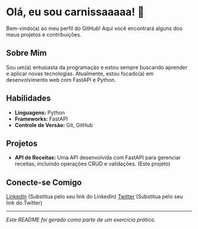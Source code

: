 # Olá, eu sou carnissaaaaa! 👋

Bem-vindo(a) ao meu perfil do GitHub! Aqui você encontrará alguns dos meus projetos e contribuições.

## Sobre Mim

Sou um(a) entusiasta da programação e estou sempre buscando aprender e aplicar novas tecnologias. Atualmente, estou focado(a) em desenvolvimento web com FastAPI e Python.

## Habilidades

- **Linguagens:** Python
- **Frameworks:** FastAPI
- **Controle de Versão:** Git, GitHub

## Projetos

- **API de Receitas:** Uma API desenvolvida com FastAPI para gerenciar receitas, incluindo operações CRUD e validações. (Este projeto)

## Conecte-se Comigo

[LinkedIn](https://www.linkedin.com/in/seu-perfil-linkedin) (Substitua pelo seu link do LinkedIn)
[Twitter](https://twitter.com/seu-usuario-twitter) (Substitua pelo seu link do Twitter)

--- 

_Este README foi gerado como parte de um exercício prático._

